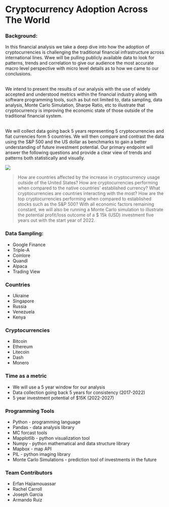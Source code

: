 # Cryptocurrency Adoption Across The World
### Background:

 In this financial analysis we take a deep dive into how the adoption of cryptocurrencies is challenging the traditional financial infrastructure across international lines. Wwe will be pulling publicly available data to look for patterns, trends and correlation to give our audience the most accurate macro level perspective with micro level details as to how we came to our conclusions. <br><br>
 
We intend to present the results of our analysis with the use of widely accepted and understood metrics within the financial industry along with software programming tools, such as but not limited to, data sampling, data analysis, Monte Carlo Simulation, Sharpe Ratio, etc to illustrate that cryptocurrency is improving the economic state of those outside of the traditional financial system.<br>

<br>We will collect data going back 5 years representing 5 cryptocurrencies and fiat currencies form 5 countries. We will then compare and contrast the data using the S&P 500 and the US dollar as benchmarks to gain a better understanding of future investment potential. Our primary endpoint will answer the following questions and provide a clear view of trends and patterns both statistically and visually.

[![](https://www.nasdaq.com/sites/acquia.prod/files/styles/720x400/public/2021/05/07/cryptocurrency-Nuthawut-adobe.jpg?h=6acbff97&itok=kyPXtQ0N)](https://travis-ci.org/joemccann/dillinger)

>How are countries affected by the increase in cryptocurrency usage outside of the United States?
>How are cryptocurrencies performing when compared to the native countries' established currency?
>What cryptocurrencies are countries interacting with the most?
>How are the top cryptocurrencies performing when compared to established stocks such as the S&P 500?
>With all economic factors remaining constant, we will also be running a Monte Carlo simulation to illustrate the potential profit/loss outcome of a $ 15k (USD) investment five years out with the start year of 2022.

### Data Sampling:
- Google Finance <br>
- Triple-A <br>
- Coinlore <br>
- Quandl <br>
- Alpaca <br>
- Trading View

### Countries
- Ukraine <br>
- Singapore <br>
- Russia <br>
- Venezuela <br>
- Kenya 

### Cryptocurrencies
- Bitcoin
- Ethereum
- Litecoin
- Dash
- Monero

### Time as a metric
- We will use a 5 year window for our analysis
- Data collection going back 5 years for consistency (2017-2022) 
- 5 year investment potential of $15K (2022-2027)

### Programming Tools
- Python - programming language
- Pandas - data analysis library
- MC forcast tools
- Mapplotlib - python visualization tool
- Numpy - python mathematical and data structure library
- Mapbox - map API
- PIL - python imaging library
- Monte Carlo Simulations - prediction tool of investments in the future
 
### Team Contributors
- Erfan Hajiamouassar
- Rachel Carroll
- Joseph Garcia
- Armando Ruiz
